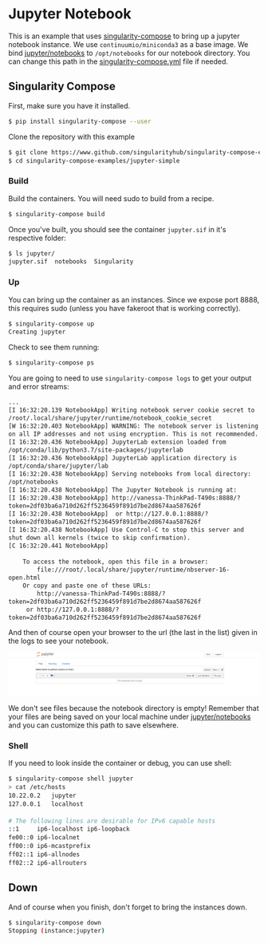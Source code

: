 # Jupyter Notebook

This is an example that uses [singularity-compose](https://www.github.com/singularityhub/singularity-compose) 
to bring up a jupyter notebook instance.
We use `continuumio/miniconda3` as a base image. We bind [jupyter/notebooks](jupyter/notebooks)
to `/opt/notebooks` for our notebook directory. You can change this path
in the [singularity-compose.yml](singularity-compose.yml) file if needed.

## Singularity Compose

First, make sure you have it installed.

```bash
$ pip install singularity-compose --user
```

Clone the repository with this example

```bash
$ git clone https://www.github.com/singularityhub/singularity-compose-examples
$ cd singularity-compose-examples/jupyter-simple
```

### Build

Build the containers. You will need sudo to build from a recipe.

```bash
$ singularity-compose build
```

Once you've built, you should see the container `jupyter.sif` in it's respective folder:

```bash
$ ls jupyter/
jupyter.sif  notebooks  Singularity
```

### Up

You can bring up the container as an instances. Since we expose port 8888, this requires
sudo (unless you have fakeroot that is working correctly).

```bash
$ singularity-compose up
Creating jupyter
```

Check to see them running:

```bash
$ singularity-compose ps
```

You are going to need to use `singularity-compose logs` to get your output and error streams:

```
...
[I 16:32:20.139 NotebookApp] Writing notebook server cookie secret to /root/.local/share/jupyter/runtime/notebook_cookie_secret
[W 16:32:20.403 NotebookApp] WARNING: The notebook server is listening on all IP addresses and not using encryption. This is not recommended.
[I 16:32:20.436 NotebookApp] JupyterLab extension loaded from /opt/conda/lib/python3.7/site-packages/jupyterlab
[I 16:32:20.436 NotebookApp] JupyterLab application directory is /opt/conda/share/jupyter/lab
[I 16:32:20.438 NotebookApp] Serving notebooks from local directory: /opt/notebooks
[I 16:32:20.438 NotebookApp] The Jupyter Notebook is running at:
[I 16:32:20.438 NotebookApp] http://vanessa-ThinkPad-T490s:8888/?token=2df03ba6a710d262ff5236459f891d7be2d8674aa587626f
[I 16:32:20.438 NotebookApp]  or http://127.0.0.1:8888/?token=2df03ba6a710d262ff5236459f891d7be2d8674aa587626f
[I 16:32:20.438 NotebookApp] Use Control-C to stop this server and shut down all kernels (twice to skip confirmation).
[C 16:32:20.441 NotebookApp] 
    
    To access the notebook, open this file in a browser:
        file:///root/.local/share/jupyter/runtime/nbserver-16-open.html
    Or copy and paste one of these URLs:
        http://vanessa-ThinkPad-T490s:8888/?token=2df03ba6a710d262ff5236459f891d7be2d8674aa587626f
     or http://127.0.0.1:8888/?token=2df03ba6a710d262ff5236459f891d7be2d8674aa587626f
```

And then of course open your browser to the url (the last in the list) given in the logs to see your notebook.

![img/notebook.png](img/notebook.png)

We don't see files because the notebook directory is empty! 
Remember that your files are being saved on your local machine under [jupyter/notebooks](jupyter/notebooks)
and you can customize this path to save elsewhere.

### Shell

If you need to look inside the container or debug, you can use shell:

```bash
$ singularity-compose shell jupyter
> cat /etc/hosts
10.22.0.2	jupyter
127.0.0.1	localhost

# The following lines are desirable for IPv6 capable hosts
::1     ip6-localhost ip6-loopback
fe00::0 ip6-localnet
ff00::0 ip6-mcastprefix
ff02::1 ip6-allnodes
ff02::2 ip6-allrouters
```

## Down
And of course when you finish, don't forget to bring the instances down.

```bash
$ singularity-compose down
Stopping (instance:jupyter)
```
